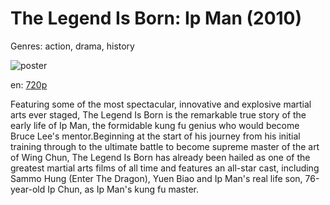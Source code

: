 # The Legend Is Born: Ip Man (2010)

Genres: action, drama, history

![poster](http://image.tmdb.org/t/p/w500/309PfuM6jt1BAMcHsEchADl7Lsc.jpg)

en:
  [720p](magnet:?xt=urn:btih:2A0AF0248C790ADD6364944B7F3DD5D2F48E5D9C&tr=udp://glotorrents.pw:6969/announce&tr=udp://tracker.opentrackr.org:1337/announce&tr=udp://torrent.gresille.org:80/announce&tr=udp://tracker.openbittorrent.com:80&tr=udp://tracker.coppersurfer.tk:6969&tr=udp://tracker.leechers-paradise.org:6969&tr=udp://p4p.arenabg.ch:1337&tr=udp://tracker.internetwarriors.net:1337)
  


Featuring some of the most spectacular, innovative and explosive martial arts ever staged, The Legend Is Born is the remarkable true story of the early life of Ip Man, the formidable kung fu genius who would become Bruce Lee's mentor.Beginning at the start of his journey from his initial training through to the ultimate battle to become supreme master of the art of Wing Chun, The Legend Is Born has already been hailed as one of the greatest martial arts films of all time and features an all-star cast, including Sammo Hung (Enter The Dragon), Yuen Biao and Ip Man's real life son, 76-year-old Ip Chun, as Ip Man's kung fu master.